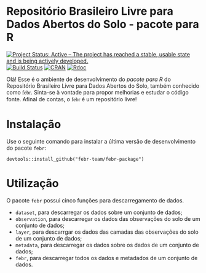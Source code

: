 # Repositório Brasileiro Livre para Dados Abertos do Solo - pacote para R

[![Project Status: Active – The project has reached a stable, usable state and is being actively developed.](http://www.repostatus.org/badges/latest/active.svg)](http://www.repostatus.org/#active)
[![Build Status](https://travis-ci.org/febr-team/febr-package.svg?branch=master)](https://travis-ci.org/febr-team/febr-package)
[![CRAN](https://www.r-pkg.org/badges/version/febr)](https://cran.r-project.org/package=febr)
[![Rdoc](http://www.rdocumentation.org/badges/version/febr)](http://www.rdocumentation.org/packages/febr)

Olá! Esse é o ambiente de desenvolvimento do *pacote para R* do Repositório Brasileiro Livre para Dados Abertos do Solo, também conhecido como <font face="Comfortaa">febr</font>. Sinta-se à vontade para propor melhorias e estudar o código fonte. Afinal de contas, o <font face="Comfortaa">febr</font> é um repositório livre!

# Instalação

Use o seguinte comando para instalar a última versão de desenvolvimento do pacote `febr`:

    devtools::install_github("febr-team/febr-package")
    
# Utilização

O pacote `febr` possui cinco funções para descarregamento de dados.

* `dataset`, para descarregar os dados sobre um conjunto de dados;
* `observation`, para descarregar os dados das observações do solo de um conjunto de dados;
* `layer`, para descarrgar os dados das camadas das observações do solo de um conjunto de dados;
* `metadata`, para descarregar os dados sobre os dados de um conjunto de dados;
* `febr`, para descarregar todos os dados e metadados de um conjunto de dados.
